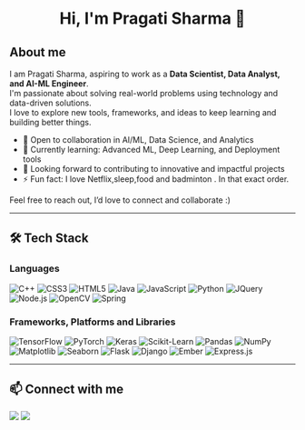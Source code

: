 <h1 align="center">Hi, I'm Pragati Sharma 👋 </h1>

 

## About me

I am Pragati Sharma, aspiring to work as a **Data Scientist, Data Analyst, and AI-ML Engineer**.  
I'm passionate about solving real-world problems using technology and data-driven solutions.  
I love to explore new tools, frameworks, and ideas to keep learning and building better things.

- 💼 Open to collaboration in AI/ML, Data Science, and Analytics  
- 🌱 Currently learning: Advanced ML, Deep Learning, and Deployment tools  
- 🤝 Looking forward to contributing to innovative and impactful projects  
- ⚡ Fun fact: I love Netflix,sleep,food and badminton . In that exact order.  

Feel free to reach out, I’d love to connect and collaborate :)

---

## 🛠 Tech Stack
   

### Languages  
![C++](https://img.shields.io/badge/C%2B%2B-00599C?style=flat-square&logo=c%2B%2B&logoColor=white)
![CSS3](https://img.shields.io/badge/CSS3-1572B6?style=flat-square&logo=css3&logoColor=white)
![HTML5](https://img.shields.io/badge/HTML5-E34F26?style=flat-square&logo=html5&logoColor=white)
![Java](https://img.shields.io/badge/Java-ED8B00?style=flat-square&logo=java&logoColor=white)
![JavaScript](https://img.shields.io/badge/JavaScript-F7DF1E?style=flat-square&logo=javascript&logoColor=black)
![Python](https://img.shields.io/badge/Python-3776AB?style=flat-square&logo=python&logoColor=white)
![JQuery](https://img.shields.io/badge/JQuery-0769AD?style=flat-square&logo=jquery&logoColor=white)
![Node.js](https://img.shields.io/badge/Node.js-339933?style=flat-square&logo=node.js&logoColor=white)
![OpenCV](https://img.shields.io/badge/OpenCV-5C3EE8?style=flat-square&logo=opencv&logoColor=white)
![Spring](https://img.shields.io/badge/Spring-6DB33F?style=flat-square&logo=spring&logoColor=white)


### Frameworks, Platforms and Libraries  
![TensorFlow](https://img.shields.io/badge/TensorFlow-FF6F00?style=flat-square&logo=tensorflow&logoColor=white)
![PyTorch](https://img.shields.io/badge/PyTorch-EE4C2C?style=flat-square&logo=pytorch&logoColor=white)
![Keras](https://img.shields.io/badge/Keras-D00000?style=flat-square&logo=keras&logoColor=white)
![Scikit-Learn](https://img.shields.io/badge/Scikit--Learn-F7931E?style=flat-square&logo=scikit-learn&logoColor=white)
![Pandas](https://img.shields.io/badge/Pandas-150458?style=flat-square&logo=pandas&logoColor=white)
![NumPy](https://img.shields.io/badge/NumPy-013243?style=flat-square&logo=numpy&logoColor=white)
![Matplotlib](https://img.shields.io/badge/Matplotlib-11557C?style=flat-square&logo=matplotlib&logoColor=white)
![Seaborn](https://img.shields.io/badge/Seaborn-2C2D72?style=flat-square&logo=python&logoColor=white)
![Flask](https://img.shields.io/badge/Flask-000000?style=flat-square&logo=flask&logoColor=white)
![Django](https://img.shields.io/badge/Django-092E20?style=flat-square&logo=django&logoColor=white)
![Ember](https://img.shields.io/badge/Ember.js-E04E39?style=flat-square&logo=emberdotjs&logoColor=white)
![Express.js](https://img.shields.io/badge/Express.js-000000?style=flat-square&logo=express&logoColor=white)

---

## 📫 Connect with me

<p align="left">
  <a href="[https://www.linkedin.com/in/pragati-sharma-56151b28a/]"><img src="https://img.shields.io/badge/-LinkedIn-blue?style=flat-square&logo=linkedin&logoColor=white" /></a>
  <a href="mailto:pragatisharma221204@gmail.com"><img src="https://img.shields.io/badge/-Gmail-red?style=flat-square&logo=gmail&logoColor=white" /></a>
 
</p>


 
